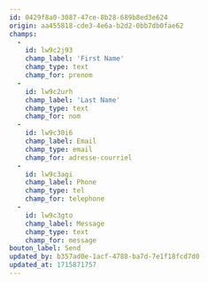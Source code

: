 ```yaml
---
id: 0429f8a0-3087-47ce-8b28-689b8ed3e624
origin: aa455818-cde3-4e6a-b2d2-0bb7db0fae62
champs:
  -
    id: lw9c2j93
    champ_label: 'First Name'
    champ_type: text
    champ_for: prenom
  -
    id: lw9c2urh
    champ_label: 'Last Name'
    champ_type: text
    champ_for: nom
  -
    id: lw9c30i6
    champ_label: Email
    champ_type: email
    champ_for: adresse-courriel
  -
    id: lw9c3agi
    champ_label: Phone
    champ_type: tel
    champ_for: telephone
  -
    id: lw9c3gto
    champ_label: Message
    champ_type: text
    champ_for: message
bouton_label: Send
updated_by: b357ad0e-1acf-4788-ba7d-7e1f18fcd7d0
updated_at: 1715871757
---
```

